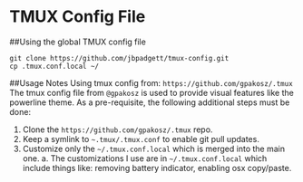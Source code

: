 TMUX Config File
========================

##Using the global TMUX config file
```
git clone https://github.com/jbpadgett/tmux-config.git
cp .tmux.conf.local ~/
``` 

##Usage Notes 
Using tmux config from: ```https://github.com/gpakosz/.tmux``` 
The tmux config file from ```@gpakosz``` is used to provide visual features like the powerline theme. 
As a pre-requisite, the following additional steps must be done:  
1. Clone the ```https://github.com/gpakosz/.tmux``` repo. 
2. Keep a symlink to ```~.tmux/.tmux.conf``` to enable git pull updates. 
3. Customize only the ```~/.tmux.conf.local``` which is merged into the main one. 
    a. The customizations I use are in ```~/.tmux.conf.local``` which include things like:  removing battery indicator, enabling osx copy/paste. 



